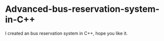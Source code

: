 # Advanced-bus-reservation-system-in-C++
I created an bus reservation system in C++, hope you like it.

